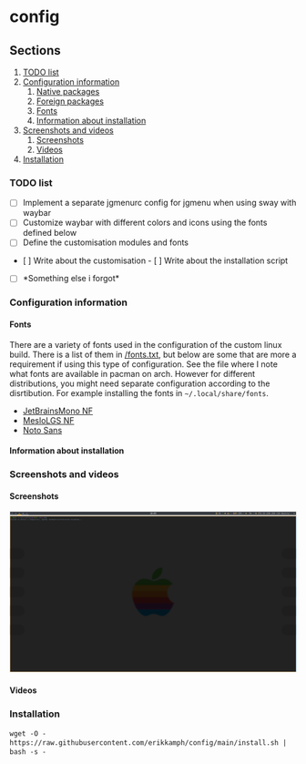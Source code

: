 # config

## Sections
1. [TODO list](#todo-list)
2. [Configuration information](#configuration-information)
    1. [Native packages](#native-packages)
    2. [Foreign packages](#foreign-packages)
    3. [Fonts](#fonts)
    4. [Information about installation](#information-about-installation)
3. [Screenshots and videos](#screenshots-and-videos)
    1. [Screenshots](#screenshots)
    2. [Videos](#videos)
4. [Installation](#installation)

### TODO list
- [ ] Implement a separate jgmenurc config for jgmenu when using sway with waybar
- [ ] Customize waybar with different colors and icons using the fonts defined below
- [ ] Define the customisation modules and fonts
- [ ] Write about the customisation
- [ ] Write about the installation script
- [ ] \*Something else i forgot\*

### Configuration information

#### Fonts
There are a variety of fonts used in the configuration of the custom linux build. There is a list of them in [/fonts.txt](fonts.txt), but below are some that are more a requirement if using this type of configuration. See the file where I note what fonts are available in pacman on arch. However for different distributions, you might need separate configuration according to the disrtibution. For example installing the fonts in `~/.local/share/fonts`.
- [JetBrainsMono NF](https://www.nerdfonts.com/font-downloads)
- [MesloLGS NF](https://github.com/romkatv/powerlevel10k-media)
- [Noto Sans](https://fonts.google.com/noto/fonts)

#### Information about installation

### Screenshots and videos
#### Screenshots
![Screenshot of configuration](1648541004.png)

#### Videos

### Installation
```
wget -O - https://raw.githubusercontent.com/erikkamph/config/main/install.sh | bash -s -
```

